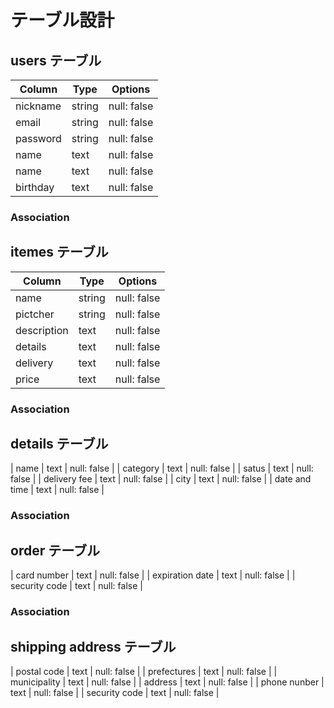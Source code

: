 # テーブル設計

## users テーブル

| Column     | Type   | Options     |
| --------   | ------ | ----------- |
| nickname   | string | null: false |
| email      | string | null: false |
| password   | string | null: false |
| name       | text   | null: false |
| name       | text   | null: false |
| birthday   | text   | null: false |
### Association


## itemes テーブル

| Column | Type   | Options     |
| ------ | ------ | ----------- |
| name           | string | null: false |
| pictcher       | string | null: false |
| description    | text   | null: false |
| details        | text   | null: false |
| delivery       | text   | null: false |
| price          | text   | null: false |
### Association

## details テーブル

| name          | text   | null: false |
| category      | text   | null: false |
| satus         | text   | null: false |
| delivery fee  | text   | null: false |
| city          | text   | null: false |
| date and time | text   | null: false |
### Association

## order テーブル

| card number     | text   | null: false |
| expiration date | text   | null: false |
| security code   | text   | null: false |

### Association

## shipping address テーブル

| postal code   | text   | null: false |
| prefectures   | text   | null: false |
| municipality  | text   | null: false |
| address       | text   | null: false |
| phone nunber  | text   | null: false |
| security code | text   | null: false |
